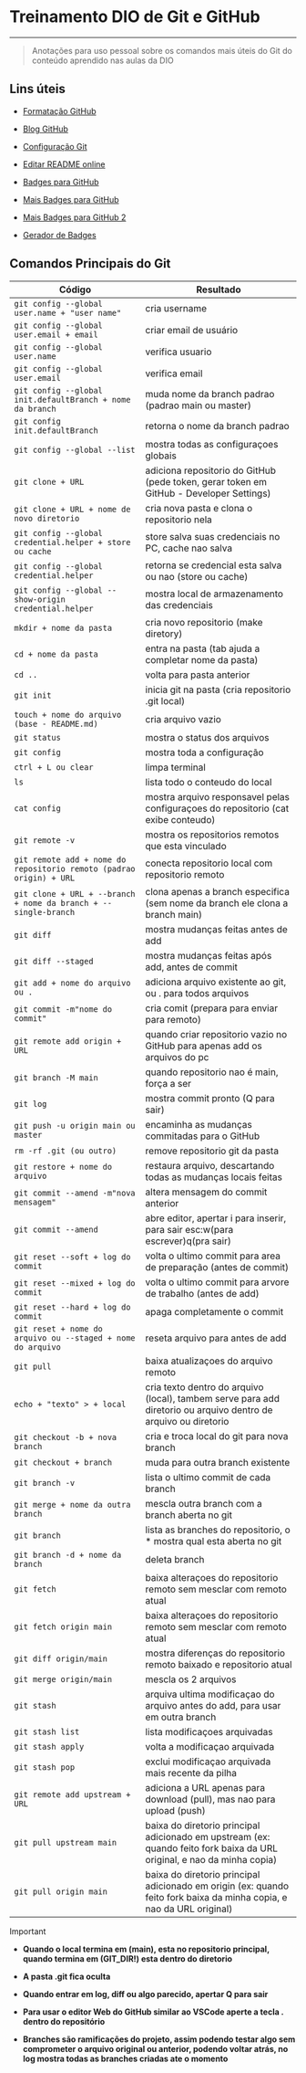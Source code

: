 
# Treinamento DIO de Git e GitHub

---
> Anotações para uso pessoal sobre os comandos mais úteis do Git do conteúdo aprendido nas aulas da DIO 

## Lins úteis

- [Formatação GitHub](https://docs.github.com/pt/get-started/writing-on-github/working-with-advanced-formatting/organizing-information-with-tables)

- [Blog GitHub](https://github.blog/)

- [Configuração Git](https://git-scm.com/docs)

- [Editar README online](https://readme.so/pt)

- [Badges para GitHub](https://github.com/Ileriayo/markdown-badges)

- [Mais Badges para GitHub](https://dev.to/envoy_/150-badges-for-github-pnk)

- [Mais Badges para GitHub 2](https://github.com/digitalinnovationone/dio-lab-open-source/blob/main/utils/badges/badges.md)

- [Gerador de Badges](https://shields.io/)




## Comandos Principais do Git




|Código | Resultado|
|---|---|
|`git config --global user.name + "user name"` | cria username|
|`git config --global user.email + email` | criar email de usuário|
|`git config --global user.name` | verifica usuario|
|`git config --global user.email` | verifica email|
|`git config --global init.defaultBranch + nome da branch` | muda nome da branch padrao (padrao main ou master)|
|`git config init.defaultBranch` | retorna o nome da branch padrao|
|`git config --global --list` | mostra todas as configuraçoes globais|
|`git clone + URL` | adiciona repositorio do GitHub (pede token, gerar token em GitHub - Developer Settings)|
|`git clone + URL + nome de novo diretorio` | cria nova pasta e clona o repositorio nela|
|`git config --global credential.helper + store ou cache`| store salva suas credenciais no PC, cache nao salva|
|`git config --global credential.helper` | retorna se credencial esta salva ou nao (store ou cache)|
|`git config --global --show-origin credential.helper` | mostra local de armazenamento das credenciais |
|`mkdir + nome da pasta` | cria novo repositorio (make diretory)|
|`cd + nome da pasta` | entra na pasta (tab ajuda a completar nome da pasta)|
|`cd ..` | volta para pasta anterior|
|`git init` | inicia git na pasta (cria repositorio .git local)|
|`touch + nome do arquivo (base - README.md)` | cria arquivo vazio|
|`git status` | mostra o status dos arquivos|
|`git config` | mostra toda a configuração|
|`ctrl + L ou clear` | limpa terminal|
|`ls` | lista todo o conteudo do local|
|`cat config` | mostra arquivo responsavel pelas configuraçoes do repositorio (cat exibe conteudo)|
|`git remote -v` | mostra os repositorios remotos que esta vinculado |
|`git remote add + nome do repositorio remoto (padrao origin) + URL` | conecta repositorio local com repositorio remoto|
|`git clone + URL + --branch + nome da branch + --single-branch` | clona apenas a branch especifica (sem nome da branch ele clona a branch main)|
|`git diff`| mostra mudanças feitas antes de add|
|`git diff --staged`| mostra mudanças feitas após add, antes de commit|
|`git add + nome do arquivo ou .` | adiciona arquivo existente ao git, ou . para todos arquivos|
|`git commit -m"nome do commit"`| cria comit (prepara para enviar para remoto)|
|`git remote add origin + URL` |quando criar repositorio vazio no GitHub para apenas add os arquivos do pc|
|`git branch -M main` | quando repositorio nao é main, força a ser|
|`git log` | mostra commit pronto (Q para sair) |
|`git push -u origin main ou master`|encaminha as mudanças commitadas para o GitHub|
|`rm -rf .git (ou outro)` | remove repositorio git da pasta |
|`git restore + nome do arquivo` | restaura arquivo, descartando todas as mudanças locais feitas |
|`git commit --amend -m"nova mensagem"` | altera mensagem do commit anterior|
|`git commit --amend` | abre editor, apertar i para inserir, para sair esc:w(para escrever)q(pra sair) |
|`git reset --soft + log do commit` | volta o ultimo commit para area de preparação (antes de commit)|
|`git reset --mixed + log do commit` | volta o ultimo commit para arvore de trabalho (antes de add)|
|`git reset --hard + log do commit` |apaga completamente o commit|
|`git reset + nome do arquivo ou --staged + nome do arquivo`| reseta arquivo para antes de add |
|`git pull` | baixa atualizaçoes do arquivo remoto|
|`echo + "texto" > + local`| cria texto dentro do arquivo (local), tambem serve para add diretorio ou arquivo dentro de arquivo ou diretorio|
|`git checkout -b + nova branch` | cria e troca local do git para nova branch|
|`git checkout + branch`| muda para outra branch existente|
|`git branch -v` | lista o ultimo commit de cada branch|
|`git merge + nome da outra branch` | mescla outra branch com a branch aberta no git|
|`git branch`| lista as branches do repositorio, o * mostra qual esta aberta no git|
|`git branch -d + nome da branch` | deleta branch|
|`git fetch` | baixa alteraçoes do repositorio remoto sem mesclar com remoto atual|
|`git fetch origin main` | baixa alteraçoes do repositorio remoto sem mesclar com remoto atual|
|`git diff origin/main` | mostra diferenças do repositorio remoto baixado e repositorio atual|
|`git merge origin/main` |mescla os 2 arquivos|
|`git stash`| arquiva ultima modificaçao do arquivo antes do add, para usar em outra branch|
|`git stash list` | lista modificaçoes arquivadas|
|`git stash apply` | volta a modificaçao arquivada|
|`git stash pop`| exclui modificaçao arquivada mais recente da pilha|
|`git remote add upstream + URL`|adiciona a URL apenas para download (pull), mas nao para upload (push)|
|`git pull upstream main`| baixa do diretorio principal adicionado em upstream (ex: quando feito fork baixa da URL original, e nao da minha copia)|
|`git pull origin main`| baixa do diretorio principal adicionado em origin (ex: quando feito fork baixa da minha copia, e nao da URL original)|

> [!IMPORTANT]
>- **Quando o local termina em (main), esta no repositorio principal, quando termina em (GIT_DIR!) esta dentro do diretorio**
>
>- **A pasta .git fica oculta**
>
>- **Quando entrar em log, diff ou algo parecido, apertar Q para sair**
>
>- **Para usar o editor Web do GitHub similar ao VSCode aperte a tecla . dentro do repositório**
>
>- **Branches são ramificações do projeto, assim podendo testar algo sem comprometer o arquivo original ou anterior, podendo voltar atrás, no log mostra todas as branches criadas ate o momento**






